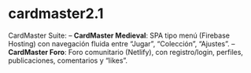 # cardmaster2.1
CardMaster Suite:   – **CardMaster Medieval**: SPA tipo menú (Firebase Hosting) con navegación fluida entre “Jugar”, “Colección”, “Ajustes”.   – **CardMaster Foro**: Foro comunitario (Netlify), con registro/login, perfiles, publicaciones, comentarios y “likes”.
